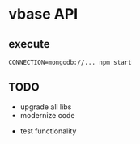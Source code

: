 # vbase API

## execute

`CONNECTION=mongodb://... npm start`

## TODO

+ upgrade all libs
+ modernize code
- test functionality